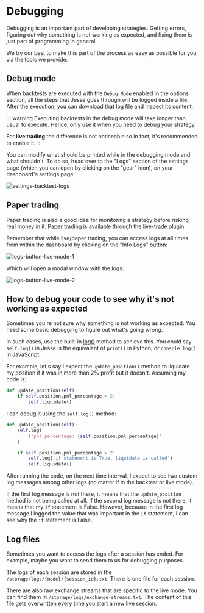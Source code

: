 # Debugging

Debugging is an important part of developing strategies. Getting errors, figuring out why something is not working as expected, and fixing them is just part of programming in general. 

We try our best to make this part of the process as easy as possible for you via the tools we provide.

## Debug mode 

When backtests are executed with the `Debug Mode` enabled in the options section, all the steps that Jesse goes through will be logged inside a file. After the execution, you can download that log file and inspect its content. 

::: warning
Executing backtests in the debug mode will take longer than usual to execute. Hence, only use it when you need to debug your strategy. 

For **live trading** the difference is not noticeable so in fact, it's recommended to enable it.
:::

You can modify what should be printed while in the debugging mode and what shouldn't. To do so, head over to the "Logs" section of the settings page (which you can open by clicking on the "gear" icon), on your dashboard's settings page:

![settings-backtest-logs](https://jesse.trade/storage/images/docs/settings-backtest-logs.jpg)


## Paper trading

Paper trading is also a good idea for monitoring a strategy before risking real money in it. Paper trading is available through the [live-trade plugin](./livetrade.html). 

Remember that while live/paper trading, you can access logs at all times from within the dashboard by clicking on the "Info Logs" button:

![logs-button-live-mode-1](https://jesse.trade/storage/images/docs/logs-button-live-mode-1.jpg)

Which will open a modal window with the logs:

![logs-button-live-mode-2](https://jesse.trade/storage/images/docs/logs-button-live-mode-2.jpg)

## How to debug your code to see why it's not working as expected

Sometimes you're not sure why something is not working as expected. You need some basic debugging to figure out what's going wrong.

In such cases, use the built-in [log()](./strategies/api.html#log) method to achieve this. You could say `self.log()` in Jesse is the equivalent of `print()` in Python, or `console.log()` in JavaScript.

For example, let's say I expect the `update_position()` method to liquidate my position if it was in more than 2% profit but it doesn't. Assuming my code is:

```py
def update_position(self):
    if self.position.pnl_percentage > 2:
        self.liquidate()
```

I can debug it using the `self.log()` method:

```py
def update_position(self):
    self.log(
        f'pnl_percentage: {self.position.pnl_percentage}'
    )

    if self.position.pnl_percentage > 2:
        self.log('if statement is True, liquidate is called')
        self.liquidate()
```

After running the code, on the next time interval, I expect to see two custom log messages among other logs (no matter if in the backtest or live mode). 

If the first log message is not there, it means that the `update_position` method is not being called at all. If the second log message is not there, it means that my `if` statement is False. However, because in the first log message I logged the value that was important in the `if` statement, I can see why the `if` statement is False.

## Log files

Sometimes you want to access the logs after a session has ended. For example, maybe you want to send them to us for debugging purposes.

The logs of each session are stored in the `/storage/logs/{mode}/{session_id}.txt`. There is one file for each session.

There are also raw exchange streams that are specific to the live mode. You can find them in `/storage/logs/exchange-streams.txt`. The content of this file gets overwritten every time you start a new live session. 
